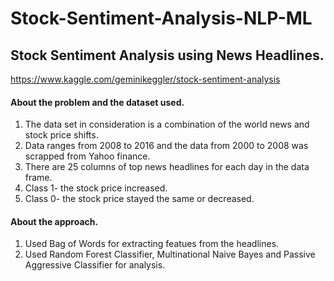 # Stock-Sentiment-Analysis-NLP-ML

## Stock Sentiment Analysis using News Headlines.
https://www.kaggle.com/geminikeggler/stock-sentiment-analysis
#### About the problem and the dataset used.

1. The data set in consideration is a combination of the world news and stock price shifts.
2. Data ranges from 2008 to 2016 and the data from 2000 to 2008 was scrapped from Yahoo finance.
3. There are 25 columns of top news headlines for each day in the data frame.
4. Class 1- the stock price increased.
5. Class 0- the stock price stayed the same or decreased.

#### About the approach.

1. Used Bag of Words for extracting featues from the headlines.
2. Used Random Forest Classifier, Multinational Naive Bayes and Passive Aggressive Classifier for analysis.

